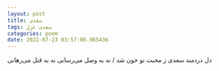 ```yaml
---
layout: post
title: سعدی
tags: سعدی غزل
categories: poem
date: 2022-07-23 03:57:06.965436
---
```


دل دردمند سعدی ز محبت تو خون شد / نه به وصل می‌رسانی نه به قتل می‌رهانی
